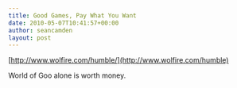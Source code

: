 ```yaml
---
title: Good Games, Pay What You Want
date: 2010-05-07T10:41:57+00:00
author: seancamden
layout: post
---
```

[http://www.wolfire.com/humble/](http://www.wolfire.com/humble)

World of Goo alone is worth money.